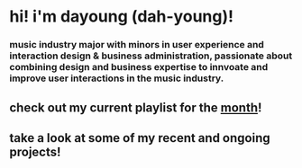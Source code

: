# hi! i'm **dayoung** (dah-young)!
### music industry major with minors in user experience and interaction design & business administration, passionate about combining design and business expertise to innvoate and improve user interactions in the music industry.
## check out my current playlist for the [month](https://open.spotify.com/playlist/6laB5i5z6ZAsW7DtVKtzDH?si=1820258dd263498c)!





## take a look at some of my recent and ongoing projects!
